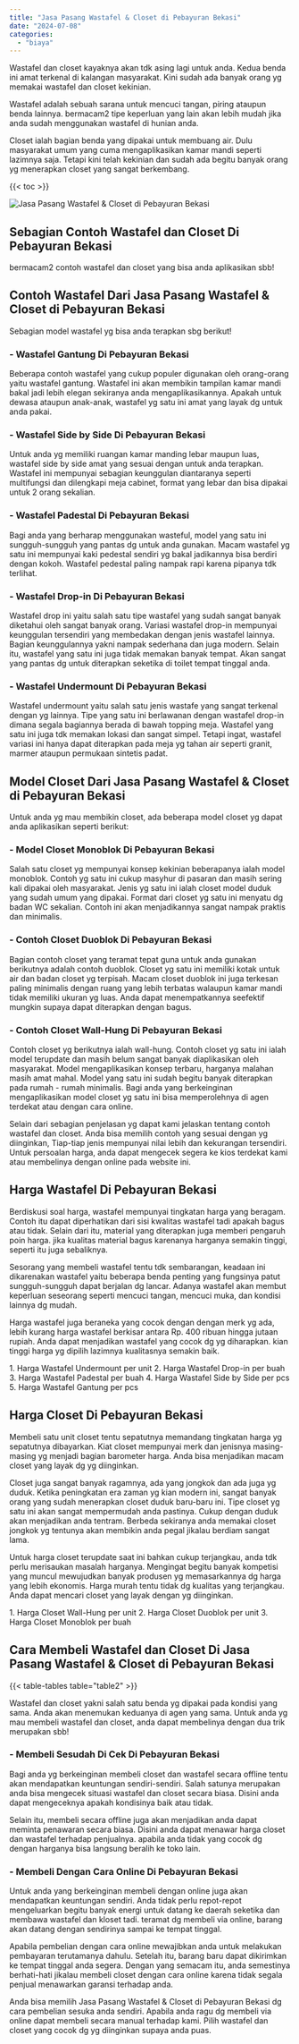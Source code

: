 ```yaml
---
title: "Jasa Pasang Wastafel & Closet di Pebayuran Bekasi"
date: "2024-07-08"
categories: 
  - "biaya"
---
```


Wastafel dan closet kayaknya akan tdk asing lagi untuk anda. Kedua benda ini amat terkenal di kalangan masyarakat. Kini sudah ada banyak orang yg memakai wastafel dan closet kekinian.

Wastafel adalah sebuah sarana untuk mencuci tangan, piring ataupun benda lainnya. bermacam2 tipe keperluan yang lain akan lebih mudah jika anda sudah menggunakan wastafel di hunian anda.

Closet ialah bagian benda yang dipakai untuk membuang air. Dulu masyarakat umum yang cuma mengaplikasikan kamar mandi seperti lazimnya saja. Tetapi kini telah kekinian dan sudah ada begitu banyak orang yg menerapkan closet yang sangat berkembang.

{{< toc >}}

![Jasa Pasang Wastafel & Closet di Pebayuran Bekasi](/images/wastafel-closet-murah43.png)

## Sebagian Contoh Wastafel dan Closet Di Pebayuran Bekasi

bermacam2 contoh wastafel dan closet yang bisa anda aplikasikan sbb!

## Contoh Wastafel Dari Jasa Pasang Wastafel & Closet di Pebayuran Bekasi

Sebagian model wastafel yg bisa anda terapkan sbg berikut!

### \- Wastafel Gantung Di Pebayuran Bekasi

Beberapa contoh wastafel yang cukup populer digunakan oleh orang-orang yaitu wastafel gantung. Wastafel ini akan membikin tampilan kamar mandi bakal jadi lebih elegan sekiranya anda mengaplikasikannya. Apakah untuk dewasa ataupun anak-anak, wastafel yg satu ini amat yang layak dg untuk anda pakai.

### \- Wastafel Side by Side Di Pebayuran Bekasi

Untuk anda yg memiliki ruangan kamar manding lebar maupun luas, wastafel side by side amat yang sesuai dengan untuk anda terapkan. Wastafel ini mempunyai sebagian keunggulan diantaranya seperti multifungsi dan dilengkapi meja cabinet, format yang lebar dan bisa dipakai untuk 2 orang sekalian.

### \- Wastafel Padestal Di Pebayuran Bekasi

Bagi anda yang berharap menggunakan wasteful, model yang satu ini sungguh-sungguh yang pantas dg untuk anda gunakan. Macam wastafel yg satu ini mempunyai kaki pedestal sendiri yg bakal jadikannya bisa berdiri dengan kokoh. Wastafel pedestal paling nampak rapi karena pipanya tdk terlihat.

### \- Wastafel Drop-in Di Pebayuran Bekasi

Wastafel drop ini yaitu salah satu tipe wastafel yang sudah sangat banyak diketahui oleh sangat banyak orang. Variasi wastafel drop-in mempunyai keunggulan tersendiri yang membedakan dengan jenis wastafel lainnya. Bagian keunggulannya yakni nampak sederhana dan juga modern. Selain itu, wastafel yang satu ini juga tidak memakan banyak tempat. Akan sangat yang pantas dg untuk diterapkan seketika di toilet tempat tinggal anda.

### \- Wastafel Undermount Di Pebayuran Bekasi

Wastafel undermount yaitu salah satu jenis wastafe yang sangat terkenal dengan yg lainnya. Tipe yang satu ini berlawanan dengan wastafel drop-in dimana segala bagiannya berada di bawah topping meja. Wastafel yang satu ini juga tdk memakan lokasi dan sangat simpel. Tetapi ingat, wastafel variasi ini hanya dapat diterapkan pada meja yg tahan air seperti granit, marmer ataupun permukaan sintetis padat.

## Model Closet Dari Jasa Pasang Wastafel & Closet di Pebayuran Bekasi

Untuk anda yg mau membikin closet, ada beberapa model closet yg dapat anda aplikasikan seperti berikut:

### \- Model Closet Monoblok Di Pebayuran Bekasi

Salah satu closet yg mempunyai konsep kekinian beberapanya ialah model monoblok. Contoh yg satu ini cukup masyhur di pasaran dan masih sering kali dipakai oleh masyarakat. Jenis yg satu ini ialah closet model duduk yang sudah umum yang dipakai. Format dari closet yg satu ini menyatu dg badan WC sekalian. Contoh ini akan menjadikannya sangat nampak praktis dan minimalis.

### \- Contoh Closet Duoblok Di Pebayuran Bekasi

Bagian contoh closet yang teramat tepat guna untuk anda gunakan berikutnya adalah contoh duoblok. Closet yg satu ini memiliki kotak untuk air dan badan closet yg terpisah. Macam closet duoblok ini juga terkesan paling minimalis dengan ruang yang lebih terbatas walaupun kamar mandi tidak memiliki ukuran yg luas. Anda dapat menempatkannya seefektif mungkin supaya dapat diterapkan dengan bagus.

### \- Contoh Closet Wall-Hung Di Pebayuran Bekasi

Contoh closet yg berikutnya ialah wall-hung. Contoh closet yg satu ini ialah model terupdate dan masih belum sangat banyak diaplikasikan oleh masyarakat. Model mengaplikasikan konsep terbaru, harganya malahan masih amat mahal. Model yang satu ini sudah begitu banyak diterapkan pada rumah - rumah minimalis. Bagi anda yang berkeinginan mengaplikasikan model closet yg satu ini bisa memperolehnya di agen terdekat atau dengan cara online.

Selain dari sebagian penjelasan yg dapat kami jelaskan tentang contoh wastafel dan closet. Anda bisa memilih contoh yang sesuai dengan yg diinginkan, Tiap-tiap jenis mempunyai nilai lebih dan kekurangan tersendiri. Untuk persoalan harga, anda dapat mengecek segera ke kios terdekat kami atau membelinya dengan online pada website ini.

## Harga Wastafel Di Pebayuran Bekasi

Berdiskusi soal harga, wastafel mempunyai tingkatan harga yang beragam. Contoh itu dapat diperhatikan dari sisi kwalitas wastafel tadi apakah bagus atau tidak. Selain dari itu, material yang diterapkan juga memberi pengaruh poin harga. jika kualitas material bagus karenanya harganya semakin tinggi, seperti itu juga sebaliknya.

Sesorang yang membeli wastafel tentu tdk sembarangan, keadaan ini dikarenakan wastafel yaitu beberapa benda penting yang fungsinya patut sungguh-sungguh dapat berjalan dg lancar. Adanya wastafel akan membut keperluan seseorang seperti mencuci tangan, mencuci muka, dan kondisi lainnya dg mudah.

Harga wastafel juga beraneka yang cocok dengan dengan merk yg ada, lebih kurang harga wastafel berkisar antara Rp. 400 ribuan hingga jutaan rupiah. Anda dapat menjadikan wastafel yang cocok dg yg diharapkan. kian tinggi harga yg dipilih lazimnya kualitasnya semakin baik.

1\. Harga Wastafel Undermount per unit 2. Harga Wastafel Drop-in per buah 3. Harga Wastafel Padestal per buah 4. Harga Wastafel Side by Side per pcs 5. Harga Wastafel Gantung per pcs

## Harga Closet Di Pebayuran Bekasi

Membeli satu unit closet tentu sepatutnya memandang tingkatan harga yg sepatutnya dibayarkan. Kiat closet mempunyai merk dan jenisnya masing-masing yg menjadi bagian barometer harga. Anda bisa menjadikan macam closet yang layak dg yg diinginkan.

Closet juga sangat banyak ragamnya, ada yang jongkok dan ada juga yg duduk. Ketika peningkatan era zaman yg kian modern ini, sangat banyak orang yang sudah menerapkan closet duduk baru-baru ini. Tipe closet yg satu ini akan sangat mempermudah anda pastinya. Cukup dengan duduk akan menjadikan anda tentram. Berbeda sekiranya anda memakai closet jongkok yg tentunya akan membikin anda pegal jikalau berdiam sangat lama.

Untuk harga closet terupdate saat ini bahkan cukup terjangkau, anda tdk perlu merisaukan masalah harganya. Mengingat begitu banyak kompetisi yang muncul mewujudkan banyak produsen yg memasarkannya dg harga yang lebih ekonomis. Harga murah tentu tidak dg kualitas yang terjangkau. Anda dapat mencari closet yang layak dengan yg diinginkan.

1\. Harga Closet Wall-Hung per unit 2. Harga Closet Duoblok per unit 3. Harga Closet Monoblok per buah

## Cara Membeli Wastafel dan Closet Di Jasa Pasang Wastafel & Closet di Pebayuran Bekasi

{{< table-tables table="table2" >}}

Wastafel dan closet yakni salah satu benda yg dipakai pada kondisi yang sama. Anda akan menemukan keduanya di agen yang sama. Untuk anda yg mau membeli wastafel dan closet, anda dapat membelinya dengan dua trik merupakan sbb!

### \- Membeli Sesudah Di Cek Di Pebayuran Bekasi

Bagi anda yg berkeinginan membeli closet dan wastafel secara offline tentu akan mendapatkan keuntungan sendiri-sendiri. Salah satunya merupakan anda bisa mengecek situasi wastafel dan closet secara biasa. Disini anda dapat mengeceknya apakah kondisinya baik atau tidak.

Selain itu, membeli secara offline juga akan menjadikan anda dapat meminta penawaran secara biasa. Disini anda dapat menawar harga closet dan wastafel terhadap penjualnya. apabila anda tidak yang cocok dg dengan harganya bisa langsung beralih ke toko lain.

### \- Membeli Dengan Cara Online Di Pebayuran Bekasi

Untuk anda yang berkeinginan membeli dengan online juga akan mendapatkan keuntungan sendiri. Anda tidak perlu repot-repot mengeluarkan begitu banyak energi untuk datang ke daerah seketika dan membawa wastafel dan kloset tadi. teramat dg membeli via online, barang akan datang dengan sendirinya sampai ke tempat tinggal.

Apabila pembelian dengan cara online mewajibkan anda untuk melakukan pembayaran terutamanya dahulu. Setelah itu, barang baru dapat dikirimkan ke tempat tinggal anda segera. Dengan yang semacam itu, anda semestinya berhati-hati jikalau membeli closet dengan cara online karena tidak segala penjual menawarkan garansi terhadap anda.

Anda bisa memilih Jasa Pasang Wastafel & Closet di Pebayuran Bekasi dg cara pembelian sesuka anda sendiri. Apabila anda ragu dg membeli via online dapat membeli secara manual terhadap kami. Pilih wastafel dan closet yang cocok dg yg diinginkan supaya anda puas.
